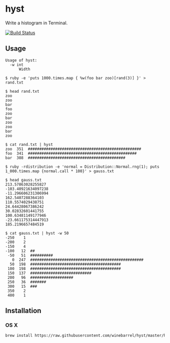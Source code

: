 # hyst

Write a histogram in Terminal.

[![Build Status](https://travis-ci.org/winebarrel/hyst.svg?branch=master)](https://travis-ci.org/winebarrel/hyst)

## Usage

```
Usage of hyst:
  -w int
      Width
```

```
$ ruby -e 'puts 1000.times.map { %w(foo bar zoo)[rand(3)] }' > rand.txt

$ head rand.txt
zoo
zoo
bar
foo
zoo
bar
zoo
zoo
bar
zoo

$ cat rand.txt | hyst
zoo  351  ##################################################
foo  341  ################################################
bar  308  ###########################################
```

```
$ ruby -rdistribution -e 'normal = Distribution::Normal.rng(1); puts 1_000.times.map {normal.call * 100}' > gauss.txt

$ head gauss.txt
213.57863028255827
-103.40921634097238
-11.296606231306994
162.5407288364103
110.5574029438751
24.64428067386242
30.02832601441755
100.63481149177946
-23.661175314447913
185.2196657484519

$ cat gauss.txt | hyst -w 50
-250    1
-200    2
-150    4
-100   12  ##
 -50   51  ##########
   0  247  ##################################################
  50  198  ########################################
 100  198  ########################################
 150  137  ###########################
 200   96  ###################
 250   36  #######
 300   15  ###
 350    2
 400    1
```

## Installation

### OS X

```sh
brew install https://raw.githubusercontent.com/winebarrel/hyst/master/homebrew/hyst.rb
```
